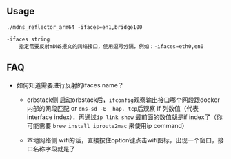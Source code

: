 ## Usage
    ./mdns_reflector_arm64 -ifaces=en1,bridge100

    -ifaces string
        指定需要反射mDNS报文的网络接口，使用逗号分隔，例如：-ifaces=eth0,en0

## FAQ
* 如何知道需要进行反射的ifaces name？
    - orbstack侧
    启动orbstack后，`ifconfig`观察输出接口哪个网段跟docker内部的网段匹配
    or
    `dns-sd -B _hap._tcp`后观察 if 列数值（代表interface index），再通过`ip link show` 最前面的数值就是if index了（你可能需要 `brew install iproute2mac` 来使用ip command）

    - 本地网络侧
    wifi的话，直接按住option键点击wifi图标，出现一个窗口，接口名称字段就是了
